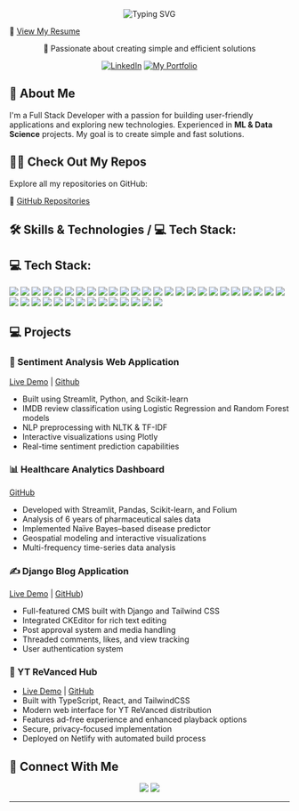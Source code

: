 
<div align="center">
  <img src="https://readme-typing-svg.herokuapp.com?font=Roboto&weight=500&size=40&pause=1000&color=2F81F7&center=true&vCenter=true&random=false&width=800&height=100&lines=Hi+%F0%9F%91%8B%2C+I'm+Thorin70+a+Full+Stack+Developer;Machine+Learning+%26+AI+Enthusiast;Building+User-Focused+and+Simple+Solutions" alt="Typing SVG" />
</div>

📄 [View My Resume](https://drive.google.com/file/d/1eLVpX2GtZdrJHwv5-BwbyT_gdBEAGJvn/view?usp=drive_link)





<div align="center">
  <p>🚀 Passionate about creating simple and efficient solutions</p>
  
  
[![LinkedIn](https://img.shields.io/badge/LinkedIn-0077B5?style=for-the-badge&logo=linkedin&logoColor=white)](https://www.linkedin.com/in/yasar-beg-5946ab367/)
[![My Portfolio](https://img.shields.io/badge/My%20Portfolio-302F2F?style=for-the-badge&logo=github&logoColor=white)](https://portfolioyasar.netlify.app/)





  
</div>

## 💫 About Me
I'm a Full Stack Developer with a passion for building user-friendly applications and exploring new technologies. Experienced in **ML & Data Science** projects. My goal is to create simple and fast solutions.

## 👨‍💻 Check Out My Repos

Explore all my repositories on GitHub:

🔗 [GitHub Repositories](https://github.com/Thorin70?tab=repositories)

## 🛠️ Skills & Technologies / 💻 Tech Stack:
## 💻 Tech Stack:

<p align="left">
  <!-- Languages -->
  <img src="https://img.shields.io/badge/Python-3776AB?style=flat-square&logo=python&logoColor=white"/>
  <img src="https://img.shields.io/badge/Java-007396?style=flat-square&logo=java&logoColor=white"/>
  <img src="https://img.shields.io/badge/JavaScript-F7DF1E?style=flat-square&logo=javascript&logoColor=black"/>
  <img src="https://img.shields.io/badge/TypeScript-3178C6?style=flat-square&logo=typescript&logoColor=white"/>

  <!-- Frontend -->
  <img src="https://img.shields.io/badge/HTML5-E34F26?style=flat-square&logo=html5&logoColor=white"/>
  <img src="https://img.shields.io/badge/CSS3-1572B6?style=flat-square&logo=css3&logoColor=white"/>
  <img src="https://img.shields.io/badge/React-20232A?style=flat-square&logo=react&logoColor=61DAFB"/>
  <img src="https://img.shields.io/badge/Next.js-000000?style=flat-square&logo=next.js&logoColor=white"/>
  <img src="https://img.shields.io/badge/TailwindCSS-06B6D4?style=flat-square&logo=tailwind-css&logoColor=white"/>

  <!-- Backend -->
  <img src="https://img.shields.io/badge/Node.js-339933?style=flat-square&logo=node.js&logoColor=white"/>
  <img src="https://img.shields.io/badge/Express.js-000000?style=flat-square&logo=express&logoColor=white"/>
  <img src="https://img.shields.io/badge/Django-092E20?style=flat-square&logo=django&logoColor=white"/>
  <img src="https://img.shields.io/badge/Streamlit-FF4B4B?style=flat-square&logo=streamlit&logoColor=white"/>

  <!-- Databases -->
  <img src="https://img.shields.io/badge/MongoDB-47A248?style=flat-square&logo=mongodb&logoColor=white"/>
  <img src="https://img.shields.io/badge/Firebase-FFCA28?style=flat-square&logo=firebase&logoColor=black"/>
  <img src="https://img.shields.io/badge/MySQL-005C84?style=flat-square&logo=mysql&logoColor=white"/>
  <img src="https://img.shields.io/badge/Supabase-3ECF8E?style=flat-square&logo=supabase&logoColor=white"/>

  <!-- ML / Data -->
  <img src="https://img.shields.io/badge/NumPy-013243?style=flat-square&logo=numpy&logoColor=white"/>
  <img src="https://img.shields.io/badge/Pandas-150458?style=flat-square&logo=pandas&logoColor=white"/>
  <img src="https://img.shields.io/badge/Scikit--learn-F7931E?style=flat-square&logo=scikit-learn&logoColor=white"/>
  <img src="https://img.shields.io/badge/NLTK-4B8BBE?style=flat-square&logo=python&logoColor=white"/>

  <!-- Tools & Platforms -->
  <img src="https://img.shields.io/badge/Git-F05032?style=flat-square&logo=git&logoColor=white"/>
  <img src="https://img.shields.io/badge/GitHub-181717?style=flat-square&logo=github&logoColor=white"/>
  <img src="https://img.shields.io/badge/REST_API-FF6C37?style=flat-square&logo=api&logoColor=white"/>
  <img src="https://img.shields.io/badge/Excel-217346?style=flat-square&logo=microsoft-excel&logoColor=white"/>
  <img src="https://img.shields.io/badge/MS_Word-2B579A?style=flat-square&logo=microsoftword&logoColor=white"/>
  <img src="https://img.shields.io/badge/Power_BI-F2C811?style=flat-square&logo=powerbi&logoColor=black"/>

  <!-- Deployment -->
  <img src="https://img.shields.io/badge/Netlify-00C7B7?style=flat-square&logo=netlify&logoColor=white"/>
  <img src="https://img.shields.io/badge/Vercel-000000?style=flat-square&logo=vercel&logoColor=white"/>
  <img src="https://img.shields.io/badge/Streamlit_Cloud-FF4B4B?style=flat-square&logo=streamlit&logoColor=white"/>

  <!-- Others -->
  <img src="https://img.shields.io/badge/Jira-0052CC?style=flat-square&logo=jira&logoColor=white"/>
  <img src="https://img.shields.io/badge/.NET-512BD4?style=flat-square&logo=dotnet&logoColor=white"/>
  <img src="https://img.shields.io/badge/Google_OAuth-4285F4?style=flat-square&logo=google&logoColor=white"/>
  <img src="https://img.shields.io/badge/React_Native-20232A?style=flat-square&logo=react&logoColor=61DAFB"/>
  <img src="https://img.shields.io/badge/Spring_Boot-6DB33F?style=flat-square&logo=spring-boot&logoColor=white"/>
  <img src="https://img.shields.io/badge/Docker-2496ED?style=flat-square&logo=docker&logoColor=white"/>
  <img src="https://img.shields.io/badge/Kubernetes-326CE5?style=flat-square&logo=kubernetes&logoColor=white"/>
  <img src="https://img.shields.io/badge/Jenkins-D24939?style=flat-square&logo=jenkins&logoColor=white"/>
  <img src="https://img.shields.io/badge/CI/CD-003366?style=flat-square&logo=githubactions&logoColor=white"/>
</p>




## 💻 Projects

### 🤖 Sentiment Analysis Web Application
  [Live Demo](https://sentiment-analysis-web-application-bd8ysyyrn3ukrmwyfuhjbs.streamlit.app/) | [Github](https://github.com/Thorin70/Sentiment_analysis_webapp)
- Built using Streamlit, Python, and Scikit-learn
- IMDB review classification using Logistic Regression and Random Forest models
- NLP preprocessing with NLTK & TF-IDF
- Interactive visualizations using Plotly
- Real-time sentiment prediction capabilities

### 📊 Healthcare Analytics Dashboard
  [GitHub](https://github.com/Thorin70/Assessing-disease-prevalence-through-medicines-sales-in-a-particular-area)
- Developed with Streamlit, Pandas, Scikit-learn, and Folium
- Analysis of 6 years of pharmaceutical sales data
- Implemented Naïve Bayes–based disease predictor
- Geospatial modeling and interactive visualizations
- Multi-frequency time-series data analysis

### ✍️ Django Blog Application
  [Live Demo](https://john7000.pythonanywhere.com/) | [GitHub](https://github.com/Thorin70/django-vlog))
- Full-featured CMS built with Django and Tailwind CSS
- Integrated CKEditor for rich text editing
- Post approval system and media handling
- Threaded comments, likes, and view tracking
- User authentication system

### 🎥 YT ReVanced Hub
- [Live Demo](https://yt-ad-free-android.netlify.app/) | [GitHub](https://github.com/Thorin70/yt--ad--free)
- Built with TypeScript, React, and TailwindCSS
- Modern web interface for YT ReVanced distribution
- Features ad-free experience and enhanced playback options
- Secure, privacy-focused implementation
- Deployed on Netlify with automated build process

## 🤝 Connect With Me
<div align="center">
  <a href="https://www.linkedin.com/in/yasar-beg-5946ab367/"><img src="https://img.shields.io/badge/LinkedIn-0077B5?style=for-the-badge&logo=linkedin&logoColor=white" /></a>
  <a href="https://github.com/Thorin70"><img src="https://img.shields.io/badge/GitHub-100000?style=for-the-badge&logo=github&logoColor=white" /></a>
  <!-- Add your other social links here -->
</div>

---

